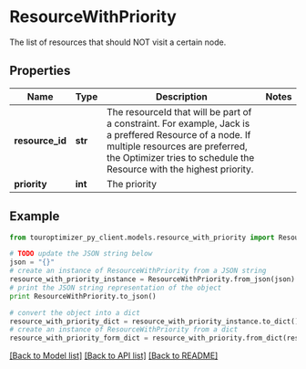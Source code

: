 # ResourceWithPriority

The list of resources that should NOT visit a certain node.

## Properties

Name | Type | Description | Notes
------------ | ------------- | ------------- | -------------
**resource_id** | **str** | The resourceId that will be part of a constraint. For example, Jack is a preffered Resource of a node. If multiple resources are preferred, the Optimizer tries to schedule the Resource with the highest priority. | 
**priority** | **int** | The priority | 

## Example

```python
from touroptimizer_py_client.models.resource_with_priority import ResourceWithPriority

# TODO update the JSON string below
json = "{}"
# create an instance of ResourceWithPriority from a JSON string
resource_with_priority_instance = ResourceWithPriority.from_json(json)
# print the JSON string representation of the object
print ResourceWithPriority.to_json()

# convert the object into a dict
resource_with_priority_dict = resource_with_priority_instance.to_dict()
# create an instance of ResourceWithPriority from a dict
resource_with_priority_form_dict = resource_with_priority.from_dict(resource_with_priority_dict)
```
[[Back to Model list]](../README.md#documentation-for-models) [[Back to API list]](../README.md#documentation-for-api-endpoints) [[Back to README]](../README.md)


